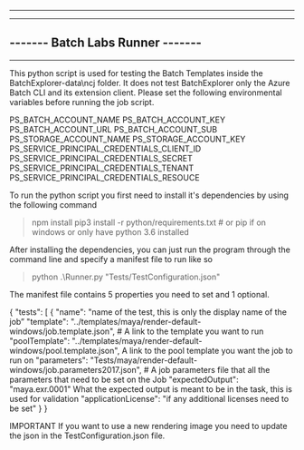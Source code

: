 
---------------------------------
---------------------------------
------- Batch Labs Runner -------
---------------------------------
---------------------------------

This python script is used for testing the Batch Templates inside the BatchExplorer-data\ncj folder. It does not test BatchExplorer only the Azure Batch CLI and its extension client. Please set the following environmental variables before running the job script. 

PS_BATCH_ACCOUNT_NAME
PS_BATCH_ACCOUNT_KEY
PS_BATCH_ACCOUNT_URL
PS_BATCH_ACCOUNT_SUB
PS_STORAGE_ACCOUNT_NAME
PS_STORAGE_ACCOUNT_KEY
PS_SERVICE_PRINCIPAL_CREDENTIALS_CLIENT_ID
PS_SERVICE_PRINCIPAL_CREDENTIALS_SECRET
PS_SERVICE_PRINCIPAL_CREDENTIALS_TENANT
PS_SERVICE_PRINCIPAL_CREDENTIALS_RESOUCE

To run the python script you first need to install it's dependencies by using the following command

> npm install 
> pip3 install -r python/requirements.txt # or pip if on windows or only have python 3.6 installed

After installing the dependencies, you can just run the program through the command line and specify a manifest file to run like so

> python .\Runner.py "Tests/TestConfiguration.json"

The manifest file contains 5 properties you need to set and 1 optional.  

{
  "tests": [
    {
        "name": "name of the test, this is only the display name of the job”
        "template": "../templates/maya/render-default-windows/job.template.json", # A link to the template you want to run
        "poolTemplate": "../templates/maya/render-default-windows/pool.template.json", A link to the pool template you want the job to run on 
        "parameters": "Tests/maya/render-default-windows/job.parameters2017.json", # A job parameters file that all the parameters that need to be set on the Job
        "expectedOutput": "maya.exr.0001" What the expected output is meant to be in the task, this is used for validation
		"applicationLicense": "if any additional licenses need to be set"
    }
}

IMPORTANT 
If you want to use a new rendering image you need to update the json in the TestConfiguration.json file. 
